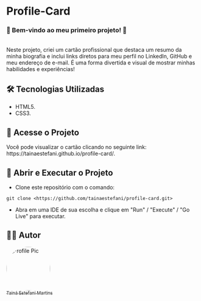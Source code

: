 # Profile-Card
### **🌟 Bem-vindo ao meu primeiro projeto! 🌟**
<br>Neste projeto, criei um cartão profissional que destaca um resumo da minha biografia e inclui links diretos para meu perfil no LinkedIn, GitHub e meu endereço de e-mail. É uma forma divertida e visual de mostrar minhas habilidades e experiências!</p>

## 🛠️ Tecnologias Utilizadas
* HTML5.
* CSS3.

## 🚀 Acesse o Projeto
<p>Você pode visualizar o cartão clicando no seguinte link: https://tainaestefani.github.io/profile-card/.</p>

## 🔧 Abrir e Executar o Projeto

* Clone este repositório com o comando:
```
git clone <https://github.com/tainaestefani/profile-card.git>
```
* Abra em uma IDE de sua escolha e clique em "Run" / "Execute" / "Go Live" para executar.

## 🧑‍💻 Autor

[<img alt="Profile Pic" src="https://avatars.githubusercontent.com/u/154456749?v=4" width="115" style="border-radius:50%"><br><sub>Tainá Estefani Martins</sub>](https://github.com/tainaestefani)

